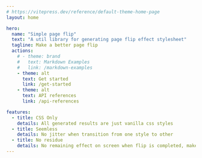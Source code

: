 ```yaml
---
# https://vitepress.dev/reference/default-theme-home-page
layout: home

hero:
  name: "Simple page flip"
  text: "A util library for generating page flip effect stylesheet"
  tagline: Make a better page flip
  actions:
    # - theme: brand
    #   text: Markdown Examples
    #   link: /markdown-examples
    - theme: alt
      text: Get started
      link: /get-started
    - theme: alt
      text: API references
      link: /api-references

features:
  - title: CSS Only
    details: All generated results are just vanilla css styles
  - title: Seemless
    details: No jitter when transition from one style to other
  - title: No residue
    details: No remaining effect on screen when flip is completed, make it suitable for e-reader effect or jump scares
---
```



